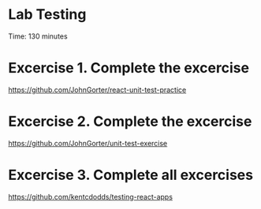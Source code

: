 
# Lab Testing
Time: 130 minutes

# Excercise 1. Complete the excercise
https://github.com/JohnGorter/react-unit-test-practice


# Excercise 2. Complete the excercise
https://github.com/JohnGorter/unit-test-exercise


# Excercise 3. Complete all excercises
https://github.com/kentcdodds/testing-react-apps



